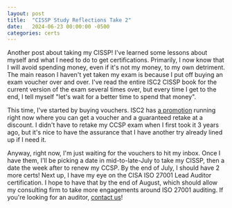 ```yaml
---
layout: post
title:  "CISSP Study Reflections Take 2"
date:   2024-06-23 00:00:00 -0500
categories: certs
---
```

Another post about taking my CISSP! I've learned some lessons about myself and what I need to do to get certifications. Primarily, I now know that I will avoid spending money, even if it's not my money, to my own detriment. The main reason I haven't yet taken my exam is because I put off buying an exam voucher over and over. I've read the entire ISC2 CISSP book for the current version of the exam several times over, but every time I get to the end, I tell myself "let's wait for a better time to spend that money".

This time, I've started by buying vouchers. ISC2 has [a promotion](https://www.isc2.org/landing/exam-peace-of-mind) running right now where you can get a voucher and a guaranteed retake at a discount. I didn't have to retake my CCSP exam when I first took it 3 years ago, but it's nice to have the assurance that I have another try already lined up if I need it.

Anyway, right now, I'm just waiting for the vouchers to hit my inbox. Once I have them, I'll be picking a date in mid-to-late-July to take my CISSP, then a date the week after to renew my CCSP. By the end of July, I should have 2 more certs! Next up, I have my eye on the CISA ISO 27001 Lead Auditor certification. I hope to have that by the end of August, which should allow my consulting firm to take more engagements around ISO 27001 auditing. If you're looking for an auditor, [contact us](https://mncloudconsulting.com/contact/)!
